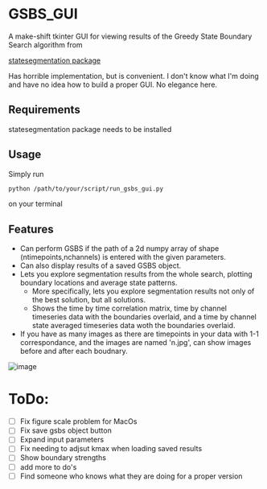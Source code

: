 # GSBS_GUI
A make-shift tkinter GUI for viewing results of the Greedy State Boundary Search algorithm from 

[statesegmentation package](https://github.com/lgeerligs/statesegmentation)

Has horrible implementation, but is convenient.
I don't know what I'm doing and have no idea how to build a proper GUI. No elegance here.

## Requirements
statesegmentation package needs to be installed

## Usage
Simply run
```bash
python /path/to/your/script/run_gsbs_gui.py
```
on your terminal

## Features
- Can perform GSBS if the path of a 2d numpy array of shape (ntimepoints,nchannels) is entered with the given parameters.
- Can also display results of a saved GSBS object.
- Lets you explore segmentation results from the whole search, plotting boundary locations and average state patterns.
  - More specifically, lets you explore segmentation results not only of the best solution, but all solutions.
  - Shows the time by time correlation matrix, time by channel timeseries data with the boundaries overlaid, and a time by channel state averaged timeseries data woth the boundaries overlaid.
- If you have as many images as there are timepoints in your data with 1-1 correspondance, and the images are named 'n.jpg', can show images before and after each boudnary.

![image](https://github.com/user-attachments/assets/74192d8d-0f8e-45fd-94a0-848ba51d13e4)

# ToDo:
- [ ] Fix figure scale problem for MacOs
- [ ] Fix save gsbs object button
- [ ] Expand input parameters
- [ ] Fix needing to adjsut kmax when loading saved results
- [ ] Show boundary strengths
- [ ] add more to do's
- [ ] Find someone who knows what they are doing for a proper version
